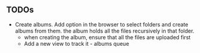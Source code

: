 ## TODOs

- Create albums. Add option in the browser to select folders and create albums from them. the album holds all the files recursively in that folder.
  - when creating the album, ensure that all the files are uploaded first
  - Add a new view to track it - albums queue
